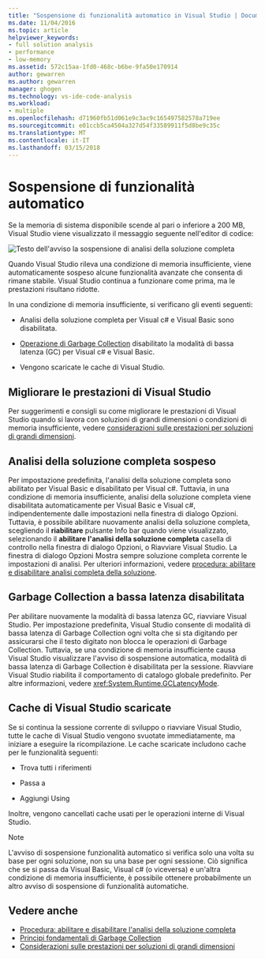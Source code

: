 ```yaml
---
title: "Sospensione di funzionalità automatico in Visual Studio | Documenti Microsoft"
ms.date: 11/04/2016
ms.topic: article
helpviewer_keywords:
- full solution analysis
- performance
- low-memory
ms.assetid: 572c15aa-1fd0-468c-b6be-9fa50e170914
author: gewarren
ms.author: gewarren
manager: ghogen
ms.technology: vs-ide-code-analysis
ms.workload:
- multiple
ms.openlocfilehash: d71960fb51d061e9c3ac9c165497582578a719ee
ms.sourcegitcommit: e01ccb5ca4504a327d54f33589911f5d8be9c35c
ms.translationtype: MT
ms.contentlocale: it-IT
ms.lasthandoff: 03/15/2018
---
```

# <a name="automatic-feature-suspension"></a>Sospensione di funzionalità automatico

Se la memoria di sistema disponibile scende al pari o inferiore a 200 MB, Visual Studio viene visualizzato il messaggio seguente nell'editor di codice:

![Testo dell'avviso la sospensione di analisi della soluzione completa](../code-quality/media/fsa_alert.png)

Quando Visual Studio rileva una condizione di memoria insufficiente, viene automaticamente sospeso alcune funzionalità avanzate che consenta di rimane stabile. Visual Studio continua a funzionare come prima, ma le prestazioni risultano ridotte.

In una condizione di memoria insufficiente, si verificano gli eventi seguenti:

- Analisi della soluzione completa per Visual c# e Visual Basic sono disabilitata.

- [Operazione di Garbage Collection](/dotnet/standard/garbage-collection/index) disabilitato la modalità di bassa latenza (GC) per Visual c# e Visual Basic.

- Vengono scaricate le cache di Visual Studio.

## <a name="improve-visual-studio-performance"></a>Migliorare le prestazioni di Visual Studio

Per suggerimenti e consigli su come migliorare le prestazioni di Visual Studio quando si lavora con soluzioni di grandi dimensioni o condizioni di memoria insufficiente, vedere [considerazioni sulle prestazioni per soluzioni di grandi dimensioni](https://github.com/dotnet/roslyn/wiki/Performance-considerations-for-large-solutions).

## <a name="full-solution-analysis-suspended"></a>Analisi della soluzione completa sospeso

Per impostazione predefinita, l'analisi della soluzione completa sono abilitato per Visual Basic e disabilitato per Visual c#. Tuttavia, in una condizione di memoria insufficiente, analisi della soluzione completa viene disabilitata automaticamente per Visual Basic e Visual c#, indipendentemente dalle impostazioni nella finestra di dialogo Opzioni. Tuttavia, è possibile abilitare nuovamente analisi della soluzione completa, scegliendo il **riabilitare** pulsante Info bar quando viene visualizzato, selezionando il **abilitare l'analisi della soluzione completa** casella di controllo nella finestra di dialogo Opzioni, o Riavviare Visual Studio. La finestra di dialogo Opzioni Mostra sempre soluzione completa corrente le impostazioni di analisi. Per ulteriori informazioni, vedere [procedura: abilitare e disabilitare analisi completa della soluzione](../code-quality/how-to-enable-and-disable-full-solution-analysis-for-managed-code.md).

## <a name="gc-low-latency-disabled"></a>Garbage Collection a bassa latenza disabilitata

Per abilitare nuovamente la modalità di bassa latenza GC, riavviare Visual Studio. Per impostazione predefinita, Visual Studio consente di modalità di bassa latenza di Garbage Collection ogni volta che si sta digitando per assicurarsi che il testo digitato non blocca le operazioni di Garbage Collection. Tuttavia, se una condizione di memoria insufficiente causa Visual Studio visualizzare l'avviso di sospensione automatica, modalità di bassa latenza di Garbage Collection è disabilitata per la sessione. Riavviare Visual Studio riabilita il comportamento di catalogo globale predefinito. Per altre informazioni, vedere <xref:System.Runtime.GCLatencyMode>.

## <a name="visual-studio-caches-flushed"></a>Cache di Visual Studio scaricate

Se si continua la sessione corrente di sviluppo o riavviare Visual Studio, tutte le cache di Visual Studio vengono svuotate immediatamente, ma iniziare a eseguire la ricompilazione. Le cache scaricate includono cache per le funzionalità seguenti:

- Trova tutti i riferimenti

- Passa a

- Aggiungi Using

Inoltre, vengono cancellati cache usati per le operazioni interne di Visual Studio.

> [!NOTE]
> L'avviso di sospensione funzionalità automatico si verifica solo una volta su base per ogni soluzione, non su una base per ogni sessione. Ciò significa che se si passa da Visual Basic, Visual c# (o viceversa) e un'altra condizione di memoria insufficiente, è possibile ottenere probabilmente un altro avviso di sospensione di funzionalità automatiche.

## <a name="see-also"></a>Vedere anche

- [Procedura: abilitare e disabilitare l'analisi della soluzione completa](../code-quality/how-to-enable-and-disable-full-solution-analysis-for-managed-code.md)
- [Principi fondamentali di Garbage Collection](/dotnet/standard/garbage-collection/fundamentals)
- [Considerazioni sulle prestazioni per soluzioni di grandi dimensioni](https://github.com/dotnet/roslyn/wiki/Performance-considerations-for-large-solutions)